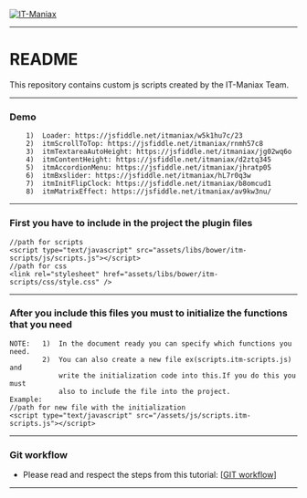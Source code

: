 [![IT-Maniax](http://itmaniax.com/assets/img/itm-logo.png "IT-Maniax")](http://itmaniax.com/ "Visit our website IT-Maniax")

***

# README #

This repository contains custom js scripts created by the IT-Maniax Team.

***

### Demo ###
        1)  Loader: https://jsfiddle.net/itmaniax/w5k1hu7c/23
        2)  itmScrollToTop: https://jsfiddle.net/itmaniax/rnmh57c8
        3)  itmTextareaAutoHeight: https://jsfiddle.net/itmaniax/jg02wq6o
        4)  itmContentHeight: https://jsfiddle.net/itmaniax/d2ztq345
        5)  itmAccordionMenu: https://jsfiddle.net/itmaniax/jhratp05
        6)  itmBxslider: https://jsfiddle.net/itmaniax/hL7r0q3w
        7)  itmInitFlipClock: https://jsfiddle.net/itmaniax/b8omcud1
        8)  itmMatrixEffect: https://jsfiddle.net/itmaniax/av9kw3nu/
        
***

### First you have to include in the project the plugin files ###

    //path for scripts
    <script type="text/javascript" src="assets/libs/bower/itm-scripts/js/scripts.js"></script> 
    //path for css
    <link rel="stylesheet" href="assets/libs/bower/itm-scripts/css/style.css" />

***

### After you include this files you must to initialize the functions that you need ###

    NOTE:   1)  In the document ready you can specify which functions you need.
            2)  You can also create a new file ex(scripts.itm-scripts.js) and 
                write the initialization code into this.If you do this you must 
                also to include the file into the project.
    Example:
    //path for new file with the initialization
    <script type="text/javascript" src="/assets/js/scripts.itm-scripts.js"></script>

***

### Git workflow ###

+ Please read and respect the steps from this tutorial: [[GIT workflow](https://docs.google.com/document/d/1FVlsaadtFB1JIoSuZJ1zPSf-Gz7_C_bWeaEYc30MICU "IT-Maniax GIT workflow")]

***